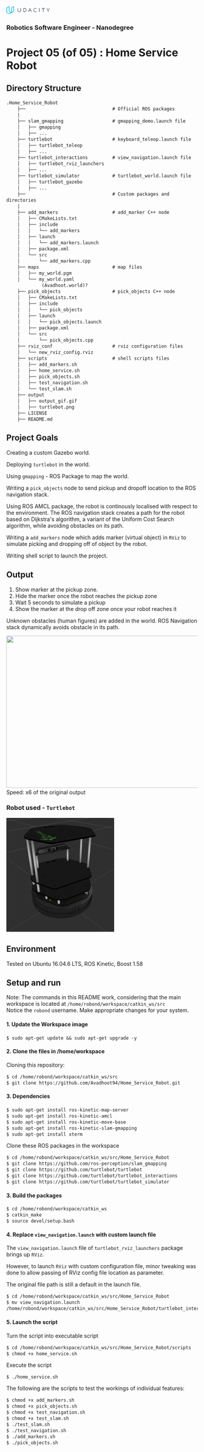 <img src="udacity_banner.jpg" height ="20">

### Robotics Software Engineer - Nanodegree

# Project 05 (of 05) : Home Service Robot
## Directory Structure
```
.Home_Service_Robot  
    ├──                                # Official ROS packages
    |
    ├── slam_gmapping                  # gmapping_demo.launch file                   
    │   ├── gmapping
    │   ├── ...
    ├── turtlebot                      # keyboard_teleop.launch file
    │   ├── turtlebot_teleop
    │   ├── ...
    ├── turtlebot_interactions         # view_navigation.launch file      
    │   ├── turtlebot_rviz_launchers
    │   ├── ...
    ├── turtlebot_simulator            # turtlebot_world.launch file 
    │   ├── turtlebot_gazebo
    │   ├── ...
    ├──                                # Custom packages and directories
    |
    ├── add_markers                    # add_marker C++ node
    │   ├── CMakeLists.txt
    │   ├── include
    │   │   └── add_markers
    │   ├── launch
    │   │   └── add_markers.launch
    │   ├── package.xml
    │   └── src
    │       └── add_markers.cpp
    ├── maps                           # map files
    │   ├── my_world.pgm
    │   └── my_world.yaml
             (Avadhoot.world)?
    ├── pick_objects                   # pick_objects C++ node
    │   ├── CMakeLists.txt
    │   ├── include
    │   │   └── pick_objects
    │   ├── launch
    │   │   └── pick_objects.launch
    │   ├── package.xml
    │   └── src
    │       └── pick_objects.cpp
    ├── rviz_conf                      # rviz configuration files
    │   └── new_rviz_config.rviz
    ├── scripts                        # shell scripts files
    │   ├── add_markers.sh
    │   ├── home_service.sh
    │   ├── pick_objects.sh
    │   ├── test_navigation.sh
    │   └── test_slam.sh
    ├── output
    │   ├── output_gif.gif
    │   ├── turtlebot.png
    ├── LICENSE
    ├── README.md
```  

## Project Goals
Creating a custom Gazebo world.

Deploying ```turtlebot``` in the world.

Using ```gmapping``` - ROS Package to map the world.

Writing a ```pick_objects``` node to send pickup and dropoff location to the ROS navigation stack.

Using ROS AMCL package, the robot is continously localised with respect to the environment. 
The ROS navigation stack creates a path for the robot based on Dijkstra's algorithm, a variant of the Uniform Cost Search algorithm, while avoiding obstacles on its path.

Writing a ```add_markers``` node which adds marker (virtual object) in ```RViz``` to simulate picking and dropping off of object by the robot.

Writing shell script to launch the project.

## Output
1. Show marker at the pickup zone. 
2. Hide the marker once the robot reaches the pickup zone
3. Wait 5 seconds to simulate a pickup
4. Show the marker at the drop off zone once your robot reaches it

Unknown obstacles (human figures) are added in the world.
ROS Navigation stack dynamically avoids obstacle in its path.

<img src="output/output_gif.gif" width="1200" height ="400"/>
Speed: x6 of the original output



### Robot used - ```Turtlebot```

<img src="output/turtlebot.png" height="300">

## Environment
Tested on Ubuntu 16.04.6 LTS, ROS Kinetic, Boost 1.58

## Setup and run
Note: The commands in this README work, considering that the main workspace is located at ```/home/robond/workspace/catkin_ws/src```      
      Notice the ```robond``` username. Make appropriate changes for your system.

#### 1. Update the Workspace image
```
$ sudo apt-get update && sudo apt-get upgrade -y 
```

#### 2. Clone the files in /home/workspace
Cloning this repository:
```
$ cd /home/robond/workspace/catkin_ws/src
$ git clone https://github.com/Avadhoot94/Home_Service_Robot.git
```
#### 3. Dependencies
```
$ sudo apt-get install ros-kinetic-map-server
$ sudo apt-get install ros-kinetic-amcl
$ sudo apt-get install ros-kinetic-move-base
$ sudo apt-get install ros-kinetic-slam-gmapping
$ sudo apt-get install xterm
```

Clone these ROS packages in the workspace
```
$ cd /home/robond/workspace/catkin_ws/src/Home_Service_Robot
$ git clone https://github.com/ros-perception/slam_gmapping
$ git clone https://github.com/turtlebot/turtlebot
$ git clone https://github.com/turtlebot/turtlebot_interactions
$ git clone https://github.com/turtlebot/turtlebot_simulator
```

#### 3. Build the packages
```
$ cd /home/robond/workspace/catkin_ws
$ catkin_make
$ source devel/setup.bash
````

#### 4. Replace ```view_navigation.launch``` with custom launch file 
The ```view_navigation.launch``` file of ```turtlebot_rviz_launchers``` package brings up ```RViz```.

However, to launch ```RViz``` with custom configuration file, minor tweaking was done to allow passing of RViz config file location as parameter.

The original file path is still a default in the launch file.

```
$ cd /home/robond/workspace/catkin_ws/src/Home_Service_Robot
$ mv view_navigation.launch /home/robond/workspace/catkin_ws/src/Home_Service_Robot/turtlebot_interactions/turtlebot_rviz_launchers/launch
```

#### 5. Launch the script
Turn the script into executable script
```
$ cd /home/robond/workspace/catkin_ws/src/Home_Service_Robot/scripts
$ chmod +x home_service.sh
```

Execute the script
```
$ ./home_service.sh
```

The following are the scripts to test the workings of individual features:
```
$ chmod +x add_markers.sh
$ chmod +x pick_objects.sh
$ chmod +x test_navigation.sh
$ chmod +x test_slam.sh
$ ./test_slam.sh
$ ./test_navigation.sh
$ ./add_markers.sh
$ ./pick_objects.sh
```
